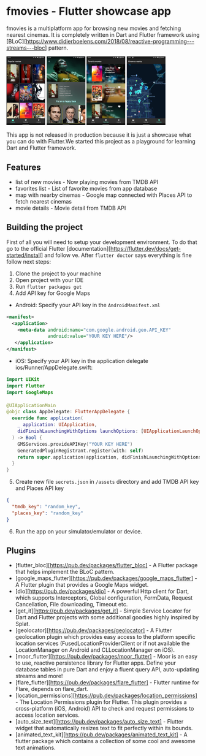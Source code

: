 # fmovies - Flutter showcase app

fmovies is a multiplatform app for browsing new movies and fetching 
nearest cinemas. It is completely written in Dart and Flutter framework
using 
[BLoC][https://www.didierboelens.com/2018/08/reactive-programming---streams---bloc] 
pattern. 

<img src="assets/screenshots/1.png" width="20%" /> 
<img src="assets/screenshots/2.png" width="20%" /> 
<img src="assets/screenshots/3.png" width="20%" />
<img src="assets/screenshots/4.png" width="20%" />

This app is not released in production because it is just a showcase
what you can do with Flutter.We started this project as a playground for 
learning Dart and Flutter framework. 

## Features
- list of new movies - Now playing movies from TMDB API
- favorites list - List of favorite movies from app database
- map with nearby cinemas - Google map connected with Places API to fetch 
nearest cinemas
- movie details - Movie detail from TMDB API


## Building the project
First of all you will need to setup your development environment. To 
do that go to the official Flutter 
[documentation][https://flutter.dev/docs/get-started/install] and follow
ve.
After `flutter doctor` says everything is fine follow next steps:
1. Clone the project to your machine
2. Open project with your IDE
3. Run `flutter packages get`
4. Add API key for Google Maps
- Android: Specify your API key in the `AndroidManifest.xml`
```xml
<manifest>
  <application>
    <meta-data android:name="com.google.android.geo.API_KEY"
               android:value="YOUR KEY HERE"/>
   </application>
</manifest>
```
- iOS: Specify your API key in the application delegate ios/Runner/AppDelegate.swift:
```swift
import UIKit
import Flutter
import GoogleMaps

@UIApplicationMain
@objc class AppDelegate: FlutterAppDelegate {
  override func application(
    _ application: UIApplication,
    didFinishLaunchingWithOptions launchOptions: [UIApplicationLaunchOptionsKey: Any]?
  ) -> Bool {
    GMSServices.provideAPIKey("YOUR KEY HERE")
    GeneratedPluginRegistrant.register(with: self)
    return super.application(application, didFinishLaunchingWithOptions: launchOptions)
  }
}
```           
5. Create new file `secrets.json` in `/assets` directory and add TMDB 
API key and Places API key
```json
{
  "tmdb_key": "random_key",
  "places_key": "random_key"
}
```
6. Run the app on your simulator/emulator or device.

## Plugins

- [flutter_bloc][https://pub.dev/packages/flutter_bloc] - A Flutter 
package that helps implement the BLoC pattern.
- [google_maps_flutter][https://pub.dev/packages/google_maps_flutter] - 
A Flutter plugin that provides a Google Maps widget.
- [dio][https://pub.dev/packages/dio] - A powerful Http client for Dart, 
which supports Interceptors, Global configuration, FormData, Request 
Cancellation, File downloading, Timeout etc.
- [get_it][https://pub.dev/packages/get_it] - Simple Service Locator for 
Dart and Flutter projects with some additional goodies highly inspired 
by Splat. 
- [geolocator][https://pub.dev/packages/geolocator] - A Flutter 
geolocation plugin which provides easy access to the platform specific 
location services (FusedLocationProviderClient or if not available the 
LocationManager on Android and CLLocationManager on iOS). 
- [moor_flutter][https://pub.dev/packages/moor_flutter] - Moor is an 
easy to use, reactive persistence library for Flutter apps. Define 
your database tables in pure Dart and enjoy a fluent query API, 
auto-updating streams and more!
- [flare_flutter][https://pub.dev/packages/flare_flutter] - Flutter 
runtime for Flare, depends on flare_dart.
- [location_permissions][https://pub.dev/packages/location_permissions] -
The Location Permissions plugin for Flutter. This plugin provides a 
cross-platform (iOS, Android) API to check and request permissions to 
access location services.
- [auto_size_text][https://pub.dev/packages/auto_size_text] - Flutter 
widget that automatically resizes text to fit perfectly within its bounds.
- [animated_text_kit][https://pub.dev/packages/animated_text_kit] - A 
flutter package which contains a collection of some cool and awesome 
text animations.
